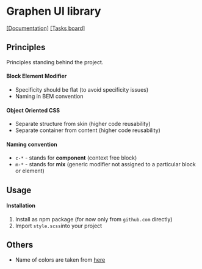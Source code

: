 # Graphen UI library
[[Documentation]](https://oskarszura.github.io/graphen/)
[[Tasks board]](https://trello.com/b/vhEpkIJr/project-coda-it)

## Principles

Principles standing behind the project.

#### Block Element Modifier
* Specificity should be flat (to avoid specificity issues)
* Naming in BEM convention

#### Object Oriented CSS
* Separate structure from skin (higher code reusability)
* Separate container from content (higher code reusability)

#### Naming convention
* `c-*` - stands for **component** (context free block)
* `m-*` - stands for **mix** (generic modifier not assigned to a particular block or element)  

## Usage

#### Installation
1. Install as npm package (for now only from `github.com` directly)
2. Import `style.scss`into your project

## Others
* Name of colors are taken from [here](http://chir.ag/projects/name-that-color/)
